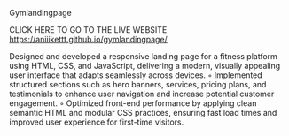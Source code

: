  Gymlandingpage

CLICK HERE TO GO TO THE LIVE WEBSITE https://aniiikettt.github.io/gymlandingpage/

Designed and developed a responsive landing page for a fitness platform using HTML, CSS, and JavaScript, 
delivering a modern, visually appealing user interface that adapts seamlessly across devices. 
◦ Implemented structured sections such as hero banners, services, pricing plans, and testimonials to enhance user 
navigation and increase potential customer engagement. 
◦ Optimized front-end performance by applying clean semantic HTML and modular CSS practices, ensuring fast load 
times and improved user experience for first-time visitors.
